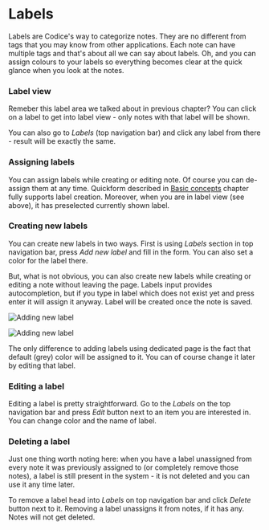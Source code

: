 # Labels

Labels are Codice's way to categorize notes. They are no different from tags that you may
know from other applications. Each note can have multiple tags and that's about all we can
say about labels. Oh, and you can assign colours to your labels so everything becomes clear
at the quick glance when you look at the notes.

### Label view
Remeber this label area we talked about in previous chapter? You can click on a label
to get into label view - only notes with that label will be shown.

You can also go to *Labels* (top navigation bar) and click any label from there - result
will be exactly the same.

### Assigning labels
You can assign labels while creating or editing note. Of course you can de-assign them at
any time. Quickform described in [Basic concepts](basics) chapter fully supports label
creation. Moreover, when you are in label view (see above), it has preselected currently
shown label.

### Creating new labels
You can create new labels in two ways. First is using *Labels* section in top navigation bar,
press *Add new label* and fill in the form. You can also set a color for the label there.

But, what is not obvious, you can also create new labels while creating or editing a note
without leaving the page. Labels input provides autocompletion, but if you type in label which
does not exist yet and press enter it will assign it anyway. Label will be created once the
note is saved.

![Adding new label](assets/images/adding-label.png)

![Adding new label](assets/images/adding-label-2.png)

The only difference to adding labels using dedicated page is the fact that default (grey)
color will be assigned to it. You can of course change it later by editing that label.

### Editing a label
Editing a label is pretty straightforward. Go to the *Labels* on the top navigation bar
and press *Edit* button next to an item you are interested in. You can change color
and the name of label.

### Deleting a label
Just one thing worth noting here: when you have a label unassigned from every note
it was previously assigned to (or completely remove those notes), a label is still
present in the system - it is not deleted and you can use it any time later.

To remove a label head into *Labels* on top navigation bar and click *Delete* button next
to it. Removing a label unassigns it from notes, if it has any. Notes will not get deleted.
